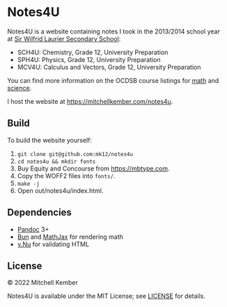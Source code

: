 # Notes4U

Notes4U is a website containing notes I took in the 2013/2014 school year at [Sir Wilfrid Laurier Secondary School][sirwil]:

- SCH4U: Chemistry, Grade 12, University Preparation
- SPH4U: Physics, Grade 12, University Preparation
- MCV4U: Calculus and Vectors, Grade 12, University Preparation

You can find more information on the OCDSB course listings for [math] and [science].

I host the website at https://mitchellkember.com/notes4u.

## Build

To build the website yourself:

1. `git clone git@github.com:mk12/notes4u`
2. `cd notes4u && mkdir fonts`
3. Buy Equity and Concourse from https://mbtype.com.
4. Copy the WOFF2 files into `fonts/`.
5. `make -j`
6. Open out/notes4u/index.html.

## Dependencies

- [Pandoc] 3+
- [Bun] and [MathJax] for rendering math
- [v.Nu] for validating HTML

## License

© 2022 Mitchell Kember

Notes4U is available under the MIT License; see [LICENSE](LICENSE.md) for details.

[sirwil]: https://sirwilfridlaurierss.ocdsb.ca
[math]: https://ocdsb.ca/secondary/programs/secondary_school_courses/mathematics
[science]: https://ocdsb.ca/secondary/programs/secondary_school_courses/science
[Pandoc]: https://pandoc.org
[Bun]: https://bun.sh
[MathJax]: https://www.mathjax.org
[v.Nu]: https://validator.github.io/validator
